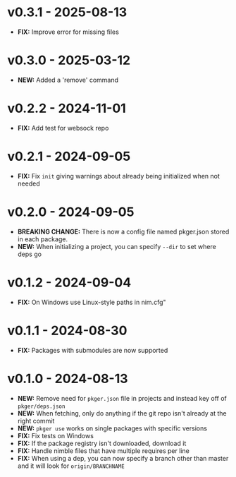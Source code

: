 # v0.3.1 - 2025-08-13

- **FIX:** Improve error for missing files

# v0.3.0 - 2025-03-12

- **NEW:** Added a 'remove' command

# v0.2.2 - 2024-11-01

- **FIX:** Add test for websock repo

# v0.2.1 - 2024-09-05

- **FIX:** Fix `init` giving warnings about already being initialized when not needed

# v0.2.0 - 2024-09-05

- **BREAKING CHANGE:** There is now a config file named pkger.json stored in each package.
- **NEW:** When initializing a project, you can specify `--dir` to set where deps go

# v0.1.2 - 2024-09-04

- **FIX:** On Windows use Linux-style paths in nim.cfg"

# v0.1.1 - 2024-08-30

- **FIX:** Packages with submodules are now supported

# v0.1.0 - 2024-08-13

- **NEW:** Remove need for `pkger.json` file in projects and instead key off of `pkger/deps.json`
- **NEW:** When fetching, only do anything if the git repo isn't already at the right commit
- **NEW:** `pkger use` works on single packages with specific versions
- **FIX:** Fix tests on Windows
- **FIX:** If the package registry isn't downloaded, download it
- **FIX:** Handle nimble files that have multiple requires per line
- **FIX:** When using a dep, you can now specify a branch other than master and it will look for `origin/BRANCHNAME`

